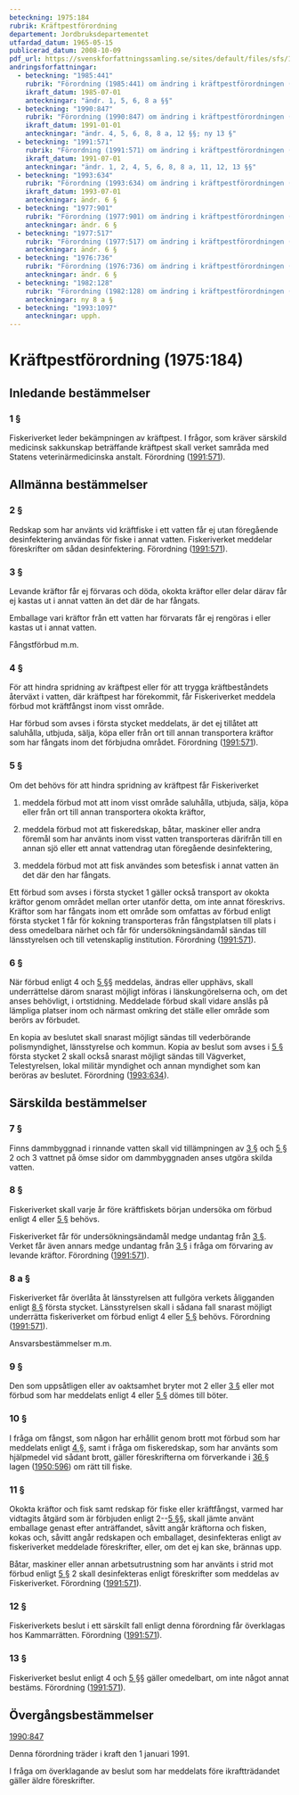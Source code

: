 ```yaml
---
beteckning: 1975:184
rubrik: Kräftpestförordning
departement: Jordbruksdepartementet
utfardad_datum: 1965-05-15
publicerad_datum: 2008-10-09
pdf_url: https://svenskforfattningssamling.se/sites/default/files/sfs/1965-05/SFS1975-184.pdf
andringsforfattningar:
  - beteckning: "1985:441"
    rubrik: "Förordning (1985:441) om ändring i kräftpestförordningen (1975:184)"
    ikraft_datum: 1985-07-01
    anteckningar: "ändr. 1, 5, 6, 8 a §§"
  - beteckning: "1990:847"
    rubrik: "Förordning (1990:847) om ändring i kräftpestförordningen (1975:184)"
    ikraft_datum: 1991-01-01
    anteckningar: "ändr. 4, 5, 6, 8, 8 a, 12 §§; ny 13 §"
  - beteckning: "1991:571"
    rubrik: "Förordning (1991:571) om ändring i kräftpestförordningen (1975:184)"
    ikraft_datum: 1991-07-01
    anteckningar: "ändr. 1, 2, 4, 5, 6, 8, 8 a, 11, 12, 13 §§"
  - beteckning: "1993:634"
    rubrik: "Förordning (1993:634) om ändring i kräftpestförordningen (1975:184)"
    ikraft_datum: 1993-07-01
    anteckningar: ändr. 6 §
  - beteckning: "1977:901"
    rubrik: "Förordning (1977:901) om ändring i kräftpestförordningen (1975:184)"
    anteckningar: ändr. 6 §
  - beteckning: "1977:517"
    rubrik: "Förordning (1977:517) om ändring i kräftpestförordningen (1975:184)"
    anteckningar: ändr. 6 §
  - beteckning: "1976:736"
    rubrik: "Förordning (1976:736) om ändring i kräftpestförordningen (1975:184)"
    anteckningar: ändr. 6 §
  - beteckning: "1982:128"
    rubrik: "Förordning (1982:128) om ändring i kräftpestförordningen (1975:184)"
    anteckningar: ny 8 a §
  - beteckning: "1993:1097"
    anteckningar: upph.
---
```


# Kräftpestförordning (1975:184)

## Inledande bestämmelser

### 1 §

Fiskeriverket leder bekämpningen av kräftpest. I frågor, som kräver särskild medicinsk sakkunskap beträffande kräftpest skall verket samråda med Statens veterinärmedicinska anstalt. Förordning ([1991:571](https://selex.se/eli/sfs/1991/571)).

## Allmänna bestämmelser

### 2 §

Redskap som har använts vid kräftfiske i ett vatten får ej utan föregående desinfektering användas för fiske i annat vatten. Fiskeriverket meddelar föreskrifter om sådan desinfektering. Förordning ([1991:571](https://selex.se/eli/sfs/1991/571)).

### 3 §

Levande kräftor får ej förvaras och döda, okokta kräftor eller delar därav får ej kastas ut i annat vatten än det där de har fångats.

Emballage vari kräftor från ett vatten har förvarats får ej rengöras i eller kastas ut i annat vatten.

Fångstförbud m.m.

### 4 §

För att hindra spridning av kräftpest eller för att trygga kräftbeståndets återväxt i vatten, där kräftpest har förekommit, får Fiskeriverket meddela förbud mot kräftfångst inom visst område.

Har förbud som avses i första stycket meddelats, är det ej tillåtet att saluhålla, utbjuda, sälja, köpa eller från ort till annan transportera kräftor som har fångats inom det förbjudna området. Förordning ([1991:571](https://selex.se/eli/sfs/1991/571)).

### 5 §

Om det behövs för att hindra spridning av kräftpest får Fiskeriverket

1. meddela förbud mot att inom visst område saluhålla, utbjuda, sälja, köpa eller från ort till annan transportera okokta kräftor,

2. meddela förbud mot att fiskeredskap, båtar, maskiner eller andra föremål som har använts inom visst vatten transporteras därifrån till en annan sjö eller ett annat vattendrag utan föregående desinfektering,

3. meddela förbud mot att fisk användes som betesfisk i annat vatten än det där den har fångats.

Ett förbud som avses i första stycket 1 gäller också transport av okokta kräftor genom området mellan orter utanför detta, om inte annat föreskrivs. Kräftor som har fångats inom ett område som omfattas av förbud enligt första stycket 1 får för kokning transporteras från fångstplatsen till plats i dess omedelbara närhet och får för undersökningsändamål sändas till länsstyrelsen och till vetenskaplig institution. Förordning ([1991:571](https://selex.se/eli/sfs/1991/571)).

### 6 §

När förbud enligt 4 och [5 §](#5)§ meddelas, ändras eller upphävs, skall underrättelse därom snarast möjligt införas i länskungörelserna och, om det anses behövligt, i ortstidning. Meddelade förbud skall vidare anslås på lämpliga platser inom och närmast omkring det ställe eller område som berörs av förbudet.

En kopia av beslutet skall snarast möjligt sändas till vederbörande polismyndighet, länsstyrelse och kommun. Kopia av beslut som avses i [5 §](#5) första stycket 2 skall också snarast möjligt sändas till Vägverket, Telestyrelsen, lokal militär myndighet och annan myndighet som kan beröras av beslutet. Förordning ([1993:634](https://selex.se/eli/sfs/1993/634)).

## Särskilda bestämmelser

### 7 §

Finns dammbyggnad i rinnande vatten skall vid tillämpningen av [3 §](#3) och [5 §](#5) 2 och 3 vattnet på ömse sidor om dammbyggnaden anses utgöra skilda vatten.

### 8 §

Fiskeriverket skall varje år före kräftfiskets början undersöka om förbud enligt 4 eller [5 §](#5) behövs.

Fiskeriverket får för undersökningsändamål medge undantag från [3 §](#3). Verket får även annars medge undantag från [3 §](#3) i fråga om förvaring av levande kräftor. Förordning ([1991:571](https://selex.se/eli/sfs/1991/571)).

### 8 a §

Fiskeriverket får överlåta åt länsstyrelsen att fullgöra verkets åligganden enligt [8 §](#8) första stycket. Länsstyrelsen skall i sådana fall snarast möjligt underrätta fiskeriverket om förbud enligt 4 eller [5 §](#5) behövs. Förordning ([1991:571](https://selex.se/eli/sfs/1991/571)).

Ansvarsbestämmelser m.m.

### 9 §

Den som uppsåtligen eller av oaktsamhet bryter mot 2 eller [3 §](#3) eller mot förbud som har meddelats enligt 4 eller [5 §](#5) dömes till böter.

### 10 §

I fråga om fångst, som någon har erhållit genom brott mot förbud som har meddelats enligt [4 §](#4), samt i fråga om fiskeredskap, som har använts som hjälpmedel vid sådant brott, gäller föreskrifterna om förverkande i [36 §](#36) lagen ([1950:596](https://selex.se/eli/sfs/1950/596)) om rätt till fiske.

### 11 §

Okokta kräftor och fisk samt redskap för fiske eller kräftfångst, varmed har vidtagits åtgärd som är förbjuden enligt 2--[5 §](#5)§, skall jämte använt emballage genast efter anträffandet, såvitt angår kräftorna och fisken, kokas och, såvitt angår redskapen och emballaget, desinfekteras enligt av fiskeriverket meddelade föreskrifter, eller, om det ej kan ske, brännas upp.

Båtar, maskiner eller annan arbetsutrustning som har använts i strid mot förbud enligt [5 §](#5) 2 skall desinfekteras enligt föreskrifter som meddelas av Fiskeriverket. Förordning ([1991:571](https://selex.se/eli/sfs/1991/571)).

### 12 §

Fiskeriverkets beslut i ett särskilt fall enligt denna förordning får överklagas hos Kammarrätten. Förordning ([1991:571](https://selex.se/eli/sfs/1991/571)).

### 13 §

Fiskeriverket beslut enligt 4 och [5 §](#5)§ gäller omedelbart, om inte något annat bestäms. Förordning ([1991:571](https://selex.se/eli/sfs/1991/571)).

## Övergångsbestämmelser

[1990:847](https://selex.se/eli/sfs/1990/847)

Denna förordning träder i kraft den 1 januari 1991.

I fråga om överklagande av beslut som har meddelats före ikraftträdandet gäller äldre föreskrifter.